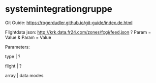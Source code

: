 # systemintegrationgruppe

Git Guide: https://rogerdudler.github.io/git-guide/index.de.html


Flightdata json: http://krk.data.fr24.com/zones/fcgi/feed.json ? Param = Value & Param = Value

Parameters:

type        |  ?

flight      |  ?

array       | data modes
